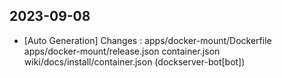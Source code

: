 
## 2023-09-08
 * [Auto Generation] Changes : apps/docker-mount/Dockerfile apps/docker-mount/release.json container.json wiki/docs/install/container.json (dockserver-bot[bot])
